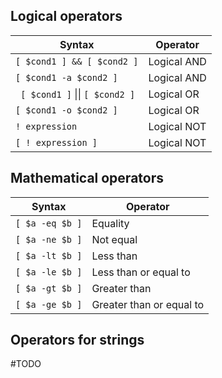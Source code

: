 
## Logical operators
| Syntax | Operator |
|--|--|
| `[ $cond1 ] && [ $cond2 ]` | Logical AND |
| `[ $cond1 -a $cond2 ]` | Logical AND |
| ` [ $cond1 ]` &#124;&#124; `[ $cond2 ]` | Logical OR |
| `[ $cond1 -o $cond2 ]` | Logical OR |
| `! expression` | Logical NOT |
| `[ ! expression ]` | Logical NOT |


## Mathematical operators
| Syntax | Operator |
|--|--|
| `[ $a -eq $b ]` | Equality |
| `[ $a -ne $b ]` | Not equal |
| `[ $a -lt $b ]` | Less than |
| `[ $a -le $b ]` | Less than or equal to |
| `[ $a -gt $b ]` | Greater than |
| `[ $a -ge $b ]` | Greater than or equal to |


## Operators for strings
#TODO 
